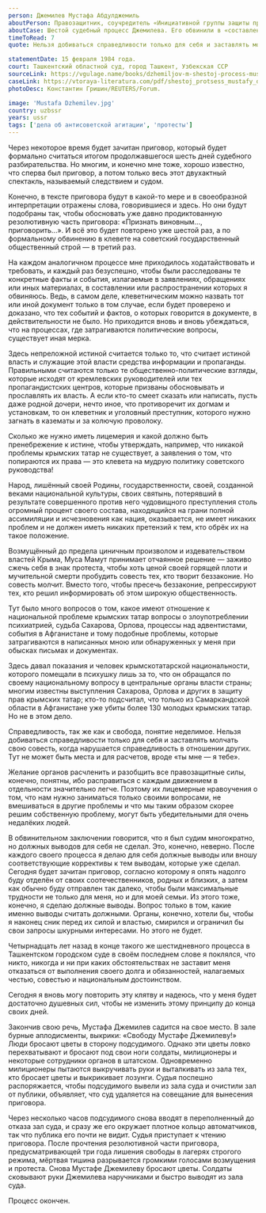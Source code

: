 ```yaml
---
person: Джемилев Мустафа Абдулджемиль
aboutPerson: Правозащитник, соучредитель «Инициативной группы защиты прав человека в СССР». Его депортировали из Крыма вместе с семьёй и другими крымскими татарами в Узбекистан, где он долго прожил. Джемилев работал председателем Меджлиса крымскотатарского народа. Находился в Национальном движении крымских татар. Был народным депутатом Украины. Лауреат Медали Нансена. Сейчас работает уполномоченным президента Украины по вопросам крымскотатарского народа.
aboutCase: Шестой судебный процесс Джемилева. Его обвинили в «составлении и распространении документов, порочащих советский государственный строй и его политическую систему» и в организации массовых беспорядков при попытке похоронить отца на территории Крыма. В 1984 году получил три года лишения свободы в лагерях строгого режима.
timeToRead: 7
quote: Нельзя добиваться справедливости только для себя и заставлять молчать свою совесть, когда нарушается справедливость в отношении других

statementDate: 15 февраля 1984 года.
court: Ташкентский областной суд, город Ташкент, Узбекская ССР
sourceLink: https://vgulage.name/books/dzhemiljov-m-shestoj-process-mustafy-dzhemiljova/
caseLink: https://vtoraya-literatura.com/pdf/shestoj_protsess_mustafy_dzhemileva_1983-1984_2001__ocr.pdf
photoDesc: Константин Гришин/REUTERS/Forum.

image: 'Mustafa Dzhemilev.jpg'
country: uzbssr
years: ussr
tags: ['дела об антисоветской агитации', 'протесты']
---
```


Через некоторое время будет зачитан приговор, который будет формально считаться итогом продолжавшегося шесть дней судебного разбирательства. Но многим, и конечно мне тоже, хорошо известно, что сперва был приговор, а потом только весь этот двухактный спектакль, называемый следствием и судом.

Конечно, в тексте приговора будут в какой-то мере и в своеобразной интерпретации отражены слова, говорившиеся и здесь. Но они будут подобраны так, чтобы обосновать уже давно продиктованную резолютивную часть приговора: «Признать виновным..., приговорить...». И всё это будет повторено уже шестой раз, а по формальному обвинению в клевете на советский государственный общественный строй — в третий раз.

На каждом аналогичном процессе мне приходилось ходатайствовать и требовать, и каждый раз безуспешно, чтобы были расследованы те конкретные факты и события, излагаемые в заявлениях, обращениях или иных материалах, в составлении или распространении которых я обвиняюсь. Ведь, в самом деле, клеветническим можно назвать тот или иной документ только в том случае, если будет проверено и доказано, что тех событий и фактов, о которых говорится в документе, в действительности не было. Но приходится вновь и вновь убеждаться, что на процессах, где затрагиваются политические вопросы, существует иная мерка.

Здесь непреложной истиной считается только то, что считает истиной власть и служащие этой власти средства информации и пропаганды. Правильными считаются только те общественно-политические взгляды, которые исходят от кремлевских руководителей или тех пропагандистских центров, которые призваны обосновывать и прославлять их власть. А если кто-то смеет сказать или написать, пусть даже родной дочери, нечто иное, что противоречит их догмам и установкам, то он клеветник и уголовный преступник, которого нужно загнать в казематы и за колючую проволоку.

Сколько же нужно иметь лицемерия и какой должно быть пренебрежение к истине, чтобы утверждать, например, что никакой проблемы крымских татар не существует, а заявления о том, что попираются их права — это клевета на мудрую политику советского руководства!

Народ, лишённый своей Родины, государственности, своей, созданной веками национальной культуры, своих святынь, потерявший в результате совершенного против него чудовищного преступления столь огромный процент своего состава, находящийся на грани полной ассимиляции и исчезновения как нация, оказывается, не имеет никаких проблем и не должен иметь никаких претензий к тем, кто обрёк их на такое положение.

Возмущённый до предела циничным произволом и издевательством властей Крыма, Муса Мамут принимает отчаянное решение — заживо сжечь себя в знак протеста, чтобы хоть ценой своей горящей плоти и мучительной смерти пробудить совесть тех, кто творит беззаконие. Но совесть молчит. Вместо того, чтобы пресечь беззаконие, репрессируют тех, кто решил информировать об этом широкую общественность.

Тут было много вопросов о том, какое имеют отношение к национальной проблеме крымских татар вопросы о злоупотреблении психиатрией, судьба Сахарова, Орлова, процессы над адвентистами, события в Афганистане и тому подобные проблемы, которые затрагиваются в написанных мною или обнаруженных у меня при обысках письмах и документах.

Здесь давал показания и человек крымскотатарской национальности, которого помещали в психушку лишь за то, что он обращался по своему национальному вопросу в центральные органы власти страны; многим известны выступления Сахарова, Орлова и других в защиту прав крымских татар; кто-то подсчитал, что только из Самаркандской области в Афганистане уже убиты более 130 молодых крымских татар. Но не в этом дело.

Справедливость, так же как и свобода, понятие неделимое. Нельзя добиваться справедливости только для себя и заставлять молчать свою совесть, когда нарушается справедливость в отношении других. Тут не может быть места и для расчетов, вроде «ты мне — я тебе».

Желание органов расчленить и разобщить все правозащитные силы, конечно, понятны, ибо расправиться с каждым движением в отдельности значительно легче. Поэтому их лицемерные нравоучения о том, что нам нужно заниматься только своими вопросами, не вмешиваться в другие проблемы и что мы таким образом скорее решим собственную проблему, могут быть убедительными для очень недалёких людей.

В обвинительном заключении говорится, что я был судим многократно, но должных выводов для себя не сделал. Это, конечно, неверно. После каждого своего процесса я делаю для себя должные выводы или вношу соответствующие коррективы к тем выводам, которые уже сделал. Сегодня будет зачитан приговор, согласно которому я опять надолго буду отделён от своих соотечественников, родных и близких, а затем как обычно буду отправлен так далеко, чтобы были максимальные трудности не только для меня, но и для моей семьи. Из этого тоже, конечно, я сделаю должные выводы. Вопрос только в том, какие именно выводы считать должными. Органы, конечно, хотели бы, чтобы я наконец сник перед их силой и властью, смирился и ограничил бы свои запросы шкурными интересами. Но этого не будет.

Четырнадцать лет назад в конце такого же шестидневного процесса в Ташкентском городском суде в своём последнем слове я поклялся, что никто, никогда и ни при каких обстоятельствах не заставит меня отказаться от выполнения своего долга и обязанностей, налагаемых честью, совестью и национальным достоинством.

Сегодня я вновь могу повторить эту клятву и надеюсь, что у меня будет достаточно душевных сил, чтобы не изменить этому принципу до конца своих дней.

Закончив свою речь, Мустафа Джемилев садится на свое место. В зале бурные аплодисменты, выкрики: «Свободу Мустафе Джемилеву!» Люди бросают цветы в сторону подсудимого. Однако эти цветы ловко перехватывают и бросают под свои ноги солдаты, милиционеры и некоторые сотрудники органов в штатском. Одновременно милиционеры пытаются выкручивать руки и выталкивать из зала тех, кто бросает цветы и выкрикивает лозунги. Судья поспешно распоряжается, чтобы подсудимого вывели из зала суда и очистили зал от публики, объявляет, что суд удаляется на совещание для вынесения приговора.

Через несколько часов подсудимого снова вводят в переполненный до отказа зал суда, и сразу же его окружает плотное кольцо автоматчиков, так что публика его почти не видит. Судья приступает к чтению приговора. После прочтения резолютивной части приговора, предусматривающей три года лишения свободы в лагерях строгого режима, мёртвая тишина разрывается громкими голосами возмущения и протеста. Снова Мустафе Джемилеву бросают цветы. Солдаты сковывают руки Джемилева наручниками и быстро выводят из зала суда.

Процесс окончен.